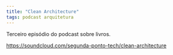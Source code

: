```yaml
---
title: "Clean Architecture"
tags: podcast arquitetura
---
```


Terceiro episódio do podcast sobre livros.

https://soundcloud.com/segunda-ponto-tech/clean-architecture
